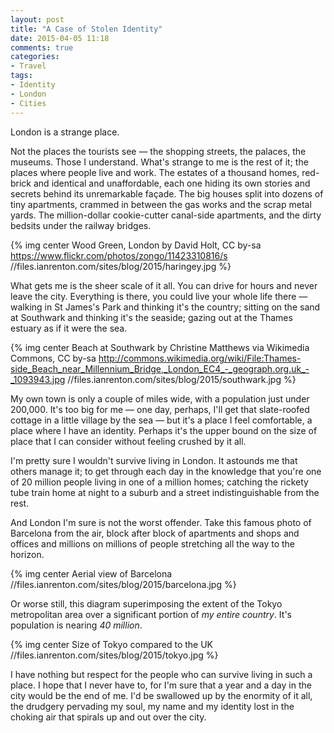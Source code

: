 ```yaml
---
layout: post
title: "A Case of Stolen Identity"
date: 2015-04-05 11:18
comments: true
categories: 
- Travel
tags:
- Identity
- London
- Cities
---
```


London is a strange place.

Not the places the tourists see &mdash; the shopping streets, the palaces, the museums. Those I understand. What's strange to me is the rest of it; the places where people live and work. The estates of a thousand homes, red-brick and identical and unaffordable, each one hiding its own stories and secrets behind its unremarkable façade. The big houses split into dozens of tiny apartments, crammed in between the gas works and the scrap metal yards. The million-dollar cookie-cutter canal-side apartments, and the dirty bedsits under the railway bridges.

{% img center Wood Green, London by David Holt, CC by-sa https://www.flickr.com/photos/zongo/11423310816/s //files.ianrenton.com/sites/blog/2015/haringey.jpg %}

What gets me is the sheer scale of it all. You can drive for hours and never leave the city. Everything is there, you could live your whole life there &mdash; walking in St James's Park and thinking it's the country; sitting on the sand at Southwark and thinking it's the seaside; gazing out at the Thames estuary as if it were the sea.

{% img center Beach at Southwark by Christine Matthews via Wikimedia Commons, CC by-sa http://commons.wikimedia.org/wiki/File:Thames-side_Beach_near_Millennium_Bridge,_London_EC4_-_geograph.org.uk_-_1093943.jpg //files.ianrenton.com/sites/blog/2015/southwark.jpg %}

My own town is only a couple of miles wide, with a population just under 200,000. It's too big for me &mdash; one day, perhaps, I'll get that slate-roofed cottage in a little village by the sea &mdash; but it's a place I feel comfortable, a place where I have an identity. Perhaps it's the upper bound on the size of place that I can consider without feeling crushed by it all.

I'm pretty sure I wouldn't survive living in London. It astounds me that others manage it; to get through each day in the knowledge that you're one of 20 million people living in one of a million homes; catching the rickety tube train home at night to a suburb and a street indistinguishable from the rest.

And London I'm sure is not the worst offender. Take this famous photo of Barcelona from the air, block after block of apartments and shops and offices and millions on millions of people stretching all the way to the horizon.

{% img center Aerial view of Barcelona //files.ianrenton.com/sites/blog/2015/barcelona.jpg %}

Or worse still, this diagram superimposing the extent of the Tokyo metropolitan area over a significant portion of *my entire country*. It's population is nearing *40 million*.

{% img center Size of Tokyo compared to the UK //files.ianrenton.com/sites/blog/2015/tokyo.jpg %}

I have nothing but respect for the people who can survive living in such a place. I hope that I never have to, for I'm sure that a year and a day in the city would be the end of me. I'd be swallowed up by the enormity of it all, the drudgery pervading my soul, my name and my identity lost in the choking air that spirals up and out over the city.
